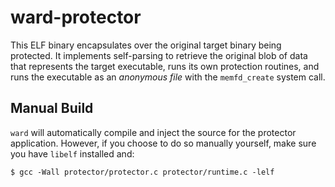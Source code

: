 # ward-protector

This ELF binary encapsulates over the original target binary being protected. It implements self-parsing to retrieve the original blob of data that represents the target executable, runs its own protection routines, and runs the executable as an _anonymous file_ with the `memfd_create` system call.

## Manual Build

`ward` will automatically compile and inject the source for the protector application. However, if you choose to do so manually yourself, make sure you have `libelf` installed and:

```
$ gcc -Wall protector/protector.c protector/runtime.c -lelf
```
